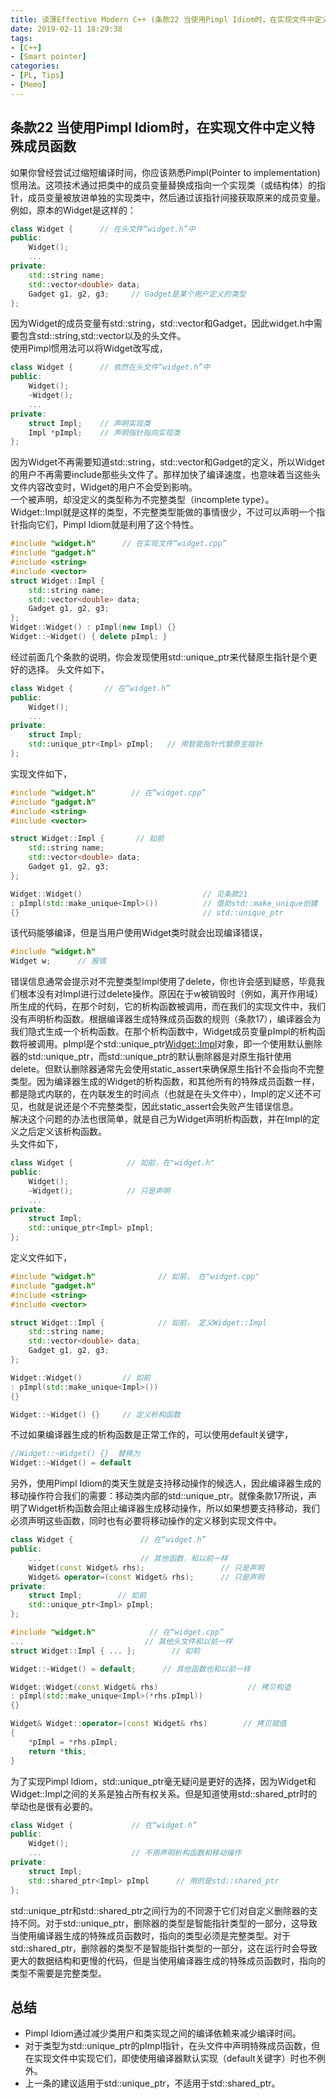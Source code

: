 ```yaml
---
title: 读薄Effective Modern C++ (条款22 当使用Pimpl Idiom时，在实现文件中定义特殊成员函数)
date: 2019-02-11 18:29:38
tags:
- [C++]
- [Smart pointer]
categories:
- [PL, Tips]
- [Memo]
---
```


## 条款22 当使用Pimpl Idiom时，在实现文件中定义特殊成员函数
如果你曾经尝试过缩短编译时间，你应该熟悉Pimpl(Pointer to implementation) 惯用法。这项技术通过把类中的成员变量替换成指向一个实现类（或结构体）的指针，成员变量被放进单独的实现类中，然后通过该指针间接获取原来的成员变量。
例如，原本的Widget是这样的：

```cpp
class Widget {      // 在头文件“widget.h”中
public:
    Widget();
    ...
private:
    std::string name;
    std::vector<double> data;
    Gadget g1, g2, g3;     // Gadget是某个用户定义的类型
};
```

因为Widget的成员变量有std::string，std::vector和Gadget，因此widget.h中需要包含std::string,std::vector以及的头文件。     
使用Pimpl惯用法可以将Widget改写成，

```cpp
class Widget {      // 依然在头文件“widget.h”中
public:
    Widget();
    ~Widget();
    ...
private:
    struct Impl;    // 声明实现类
    Impl *pImpl;    // 声明指针指向实现类
};
```

<!-- more -->
因为Widget不再需要知道std::string，std::vector和Gadget的定义，所以Widget的用户不再需要include那些头文件了。那样加快了编译速度，也意味着当这些头文件内容改变时，Widget的用户不会受到影响。     
一个被声明，却没定义的类型称为不完整类型（incomplete type）。Widget::Impl就是这样的类型，不完整类型能做的事情很少，不过可以声明一个指针指向它们，Pimpl Idiom就是利用了这个特性。

```cpp
#include "widget.h"      // 在实现文件“widget.cpp”
#include "gadget.h"
#include <string>
#include <vector>
struct Widget::Impl {
    std::string name;
    std::vector<double> data;
    Gadget g1, g2, g3;
};
Widget::Widget() : pImpl(new Impl) {}
Widget::~Widget() { delete pImpl; }
```
经过前面几个条款的说明，你会发现使用std::unique_ptr来代替原生指针是个更好的选择。
头文件如下，

```cpp
class Widget {       // 在“widget.h”
public:
    Widget();
    ...
private:
    struct Impl;
    std::unique_ptr<Impl> pImpl;   // 用智能指针代替原生指针
};
```
实现文件如下，

```cpp
#include "widget.h"        // 在“widget.cpp”
#include "gadget.h"
#include <string>
#include <vector>

struct Widget::Impl {       // 如前
    std::string name;
    std::vector<double> data;
    Gadget g1, g2, g3;
};

Widget::Widget()                           // 见条款21
: pImpl(std::make_unique<Impl>())          // 借助std::make_unique创建
{}                                         // std::unique_ptr
```

该代码能够编译，但是当用户使用Widget类时就会出现编译错误，
```cpp
#include "widget.h"
Widget w;      // 报错
```

错误信息通常会提示对不完整类型Impl使用了delete，你也许会感到疑惑，毕竟我们根本没有对Impl进行过delete操作。原因在于w被销毁时（例如，离开作用域）所生成的代码，在那个时刻，它的析构函数被调用，而在我们的实现文件中，我们没有声明析构函数。根据编译器生成特殊成员函数的规则（条款17），编译器会为我们隐式生成一个析构函数。在那个析构函数中，Widget成员变量pImpl的析构函数将被调用。pImpl是个std::unique_ptr<Widget::Impl>对象，即一个使用默认删除器的std::unique_ptr，而std::unique_ptr的默认删除器是对原生指针使用delete。但默认删除器通常先会使用static_assert来确保原生指针不会指向不完整类型。因为编译器生成的Widget的析构函数，和其他所有的特殊成员函数一样，都是隐式内联的，在内联发生的时间点（也就是在头文件中），Impl的定义还不可见，也就是说还是个不完整类型，因此static_assert会失败产生错误信息。     
解决这个问题的办法也很简单，就是自己为Widget声明析构函数，并在Impl的定义之后定义该析构函数。    
头文件如下，

```cpp
class Widget {            // 如前，在"widget.h"
public:
    Widget();
    ~Widget();            // 只是声明
    ...
private:
    struct Impl;
    std::unique_ptr<Impl> pImpl;
};
```

定义文件如下，

```cpp
#include "widget.h"              // 如前， 在"widget.cpp"
#include "gadget.h"
#include <string>
#include <vector>

struct Widget::Impl {            // 如前， 定义Widget::Impl
    std::string name;
    std::vector<double> data;
    Gadget g1, g2, g3;
};

Widget::Widget()         // 如前
: pImpl(std::make_unique<Impl>())
{}

Widget::~Widget() {}     // 定义析构函数
```

不过如果编译器生成的析构函数是正常工作的，可以使用default关键字，

```cpp
//Widget::~Widget() {}  替换为
Widget::~Widget() = default
```

另外，使用Pimpl Idiom的类天生就是支持移动操作的候选人，因此编译器生成的移动操作符合我们的需要：移动类内部的std::unique_ptr。就像条款17所说，声明了Widget析构函数会阻止编译器生成移动操作，所以如果想要支持移动，我们必须声明这些函数，同时也有必要将移动操作的定义移到实现文件中。

```cpp
class Widget {               // 在“widget.h”
public:
    ...                      // 其他函数，和以前一样
    Widget(const Widget& rhs);                 // 只是声明
    Widget& operator=(const Widget& rhs);      // 只是声明
private:
    struct Impl;        // 如前
    std::unique_ptr<Impl> pImpl;
};
```
```cpp
#include "widget.h"            // 在“widget.cpp”
...                           // 其他头文件和以前一样
struct Widget::Impl { ... };        // 如前

Widget::~Widget() = default;      // 其他函数也和以前一样

Widget::Widget(const Widget& rhs)                    // 拷贝构造
: pImpl(std::make_unique<Impl>(*rhs.pImpl))
{}

Widget& Widget::operator=(const Widget& rhs)        // 拷贝赋值
{
    *pImpl = *rhs.pImpl;
    return *this;
}
```

为了实现Pimpl Idiom，std::unique_ptr毫无疑问是更好的选择，因为Widget和Widget::Impl之间的关系是独占所有权关系。但是知道使用std::shared_ptr时的举动也是很有必要的。
```cpp
class Widget {             // 在“widget.h”
public:
    Widget();
    ...                    // 不用声明析构函数和移动操作
private:
    struct Impl;
    std::shared_ptr<Impl> pImpl      // 用的是std::shared_ptr
};
```
std::unique_ptr和std::shared_ptr之间行为的不同源于它们对自定义删除器的支持不同。对于std::unique_ptr，删除器的类型是智能指针类型的一部分，这导致当使用编译器生成的特殊成员函数时，指向的类型必须是完整类型。对于std::shared_ptr，删除器的类型不是智能指针类型的一部分，这在运行时会导致更大的数据结构和更慢的代码，但是当使用编译器生成的特殊成员函数时，指向的类型不需要是完整类型。

## 总结
- Pimpl Idiom通过减少类用户和类实现之间的编译依赖来减少编译时间。
- 对于类型为std::unique_ptr的pImpl指针，在头文件中声明特殊成员函数，但在实现文件中实现它们，即使使用编译器默认实现（default关键字）时也不例外。
- 上一条的建议适用于std::unique_ptr，不适用于std::shared_ptr。